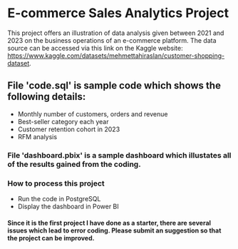# E-commerce Sales Analytics Project

This project offers an illustration of data analysis given between 2021 and 2023 on the business operations of an e-commerce platform. The data source can be accessed via this link on the Kaggle website: https://www.kaggle.com/datasets/mehmettahiraslan/customer-shopping-dataset.

## File 'code.sql' is sample code which shows the following details:
* Monthly number of customers, orders and revenue
* Best-seller category each year
* Customer retention cohort in 2023
* RFM analysis

### File 'dashboard.pbix' is a sample dashboard which illustates all of the results gained from the coding.

 ### How to process this project
 * Run the code in PostgreSQL
 * Display the dashboard in Power BI

#### Since it is the first project I have done as a starter, there are several issues which lead to error coding. Please submit an suggestion so that the project can be improved.

